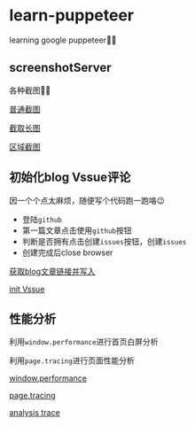 # learn-puppeteer
learning google puppeteer🐱‍👓

## screenshotServer

各种截图🐱‍💻

[普通截图](https://github.com/blacklisten/learn-puppeteer/blob/master/screenshotServer/screenshotPage.js)

[截取长图](https://github.com/blacklisten/learn-puppeteer/blob/master/screenshotServer/screenshotPageFullScreen.js)

[区域截图](https://github.com/blacklisten/learn-puppeteer/blob/master/screenshotServer/screenshotPageArea.js)

## 初始化blog Vssue评论

因一个个点太麻烦，随便写个代码跑一跑咯😉

- 登陆`github`
- 第一篇文章点击使用`github`按钮
- 判断是否拥有点击创建`issues`按钮，创建`issues`
- 创建完成后close browser

[获取blog文章链接并写入](https://github.com/blacklisten/learn-puppeteer/blob/master/climbServer/getTitleDatas.js)

[init Vssue](https://github.com/blacklisten/learn-puppeteer/blob/master/climbServer/index.js)

## 性能分析

利用`window.performance`进行首页白屏分析

利用`page.tracing`进行页面性能分析

[window.performance](https://developer.mozilla.org/zh-CN/docs/Web/API/Window/performance)

[page.tracing](https://zhaoqize.github.io/puppeteer-api-zh_CN/#?product=Puppeteer&version=v4.0.0&show=api-class-tracing)

[analysis trace](https://github.com/blacklisten/learn-puppeteer/blob/master/analysisTrace/index.js)